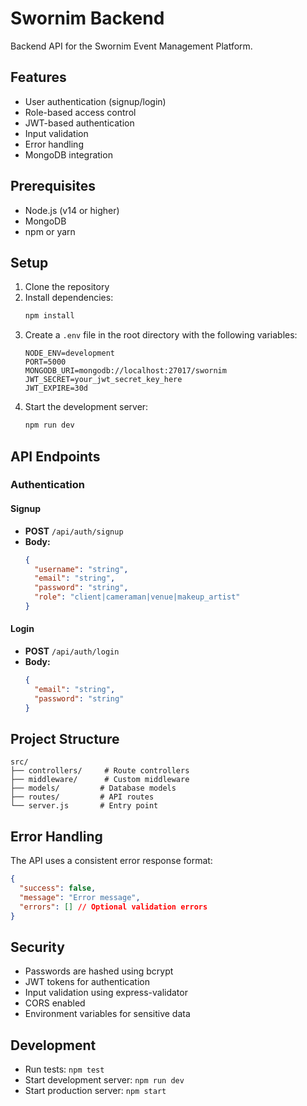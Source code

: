 # Swornim Backend

Backend API for the Swornim Event Management Platform.

## Features

- User authentication (signup/login)
- Role-based access control
- JWT-based authentication
- Input validation
- Error handling
- MongoDB integration

## Prerequisites

- Node.js (v14 or higher)
- MongoDB
- npm or yarn

## Setup

1. Clone the repository
2. Install dependencies:
   ```bash
   npm install
   ```
3. Create a `.env` file in the root directory with the following variables:
   ```
   NODE_ENV=development
   PORT=5000
   MONGODB_URI=mongodb://localhost:27017/swornim
   JWT_SECRET=your_jwt_secret_key_here
   JWT_EXPIRE=30d
   ```
4. Start the development server:
   ```bash
   npm run dev
   ```

## API Endpoints

### Authentication

#### Signup
- **POST** `/api/auth/signup`
- **Body:**
  ```json
  {
    "username": "string",
    "email": "string",
    "password": "string",
    "role": "client|cameraman|venue|makeup_artist"
  }
  ```

#### Login
- **POST** `/api/auth/login`
- **Body:**
  ```json
  {
    "email": "string",
    "password": "string"
  }
  ```

## Project Structure

```
src/
├── controllers/     # Route controllers
├── middleware/      # Custom middleware
├── models/         # Database models
├── routes/         # API routes
└── server.js       # Entry point
```

## Error Handling

The API uses a consistent error response format:

```json
{
  "success": false,
  "message": "Error message",
  "errors": [] // Optional validation errors
}
```

## Security

- Passwords are hashed using bcrypt
- JWT tokens for authentication
- Input validation using express-validator
- CORS enabled
- Environment variables for sensitive data

## Development

- Run tests: `npm test`
- Start development server: `npm run dev`
- Start production server: `npm start` 